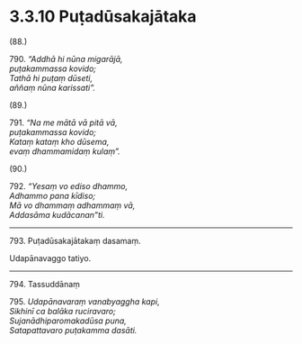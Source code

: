 # 3.3.10 Puṭadūsakajātaka

(88.)

790\. _“Addhā hi nūna migarājā,_  
_puṭakammassa kovido;_  
_Tathā hi puṭaṃ dūseti,_  
_aññaṃ nūna karissati”._  

(89.)

791\. _“Na me mātā vā pitā vā,_  
_puṭakammassa kovido;_  
_Kataṃ kataṃ kho dūsema,_  
_evaṃ dhammamidaṃ kulaṃ”._  

(90.)

792\. _“Yesaṃ vo ediso dhammo,_  
_Adhammo pana kīdiso;_  
_Mā vo dhammaṃ adhammaṃ vā,_  
_Addasāma kudācanan”ti._  

---

793\. Puṭadūsakajātakaṃ dasamaṃ.

Udapānavaggo tatiyo.

---

794\. Tassuddānaṃ

795\. _Udapānavaraṃ vanabyaggha kapi,_  
_Sikhinī ca balāka ruciravaro;_  
_Sujanādhiparomakadūsa puna,_  
_Satapattavaro puṭakamma dasāti._
